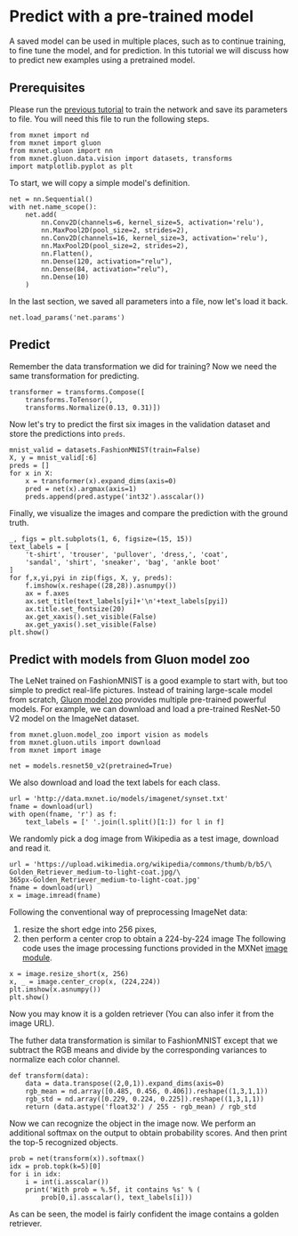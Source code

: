 # Predict with a pre-trained model

A saved model can be used in multiple places, such as to continue training, to fine tune the model, and for prediction. In this tutorial we will discuss how to predict new examples using a pretrained model.

## Prerequisites

Please run the [previous tutorial](train.md) to train the network and save its parameters to file. You will need this file to run the following steps.

```{.python .input  n=1}
from mxnet import nd
from mxnet import gluon
from mxnet.gluon import nn
from mxnet.gluon.data.vision import datasets, transforms
import matplotlib.pyplot as plt
```

To start, we will copy a simple model's definition.

```{.python .input  n=2}
net = nn.Sequential()
with net.name_scope():
    net.add(
        nn.Conv2D(channels=6, kernel_size=5, activation='relu'),
        nn.MaxPool2D(pool_size=2, strides=2),
        nn.Conv2D(channels=16, kernel_size=3, activation='relu'),
        nn.MaxPool2D(pool_size=2, strides=2),
        nn.Flatten(),
        nn.Dense(120, activation="relu"),
        nn.Dense(84, activation="relu"),
        nn.Dense(10)
    )
```

In the last section, we saved all parameters into a file, now let's load it back.

```{.python .input  n=3}
net.load_params('net.params')
```

## Predict

Remember the data transformation we did for training? Now we need the same transformation for predicting.

```{.python .input  n=4}
transformer = transforms.Compose([
    transforms.ToTensor(),
    transforms.Normalize(0.13, 0.31)])
```

Now let's try to predict the first six images in the validation dataset and store the predictions into `preds`.

```{.python .input  n=5}
mnist_valid = datasets.FashionMNIST(train=False)
X, y = mnist_valid[:6]
preds = []  
for x in X:
    x = transformer(x).expand_dims(axis=0)
    pred = net(x).argmax(axis=1)
    preds.append(pred.astype('int32').asscalar())
```

Finally, we visualize the images and compare the prediction with the ground truth.

```{.python .input  n=15}
_, figs = plt.subplots(1, 6, figsize=(15, 15))
text_labels = [
    't-shirt', 'trouser', 'pullover', 'dress,', 'coat',
    'sandal', 'shirt', 'sneaker', 'bag', 'ankle boot'
]
for f,x,yi,pyi in zip(figs, X, y, preds):
    f.imshow(x.reshape((28,28)).asnumpy())
    ax = f.axes
    ax.set_title(text_labels[yi]+'\n'+text_labels[pyi])
    ax.title.set_fontsize(20)
    ax.get_xaxis().set_visible(False)
    ax.get_yaxis().set_visible(False)
plt.show()
```

## Predict with models from Gluon model zoo


The LeNet trained on FashionMNIST is a good example to start with, but too simple to predict real-life pictures. Instead of training large-scale model from scratch, [Gluon model zoo](https://mxnet.incubator.apache.org/api/python/gluon/model_zoo.html) provides multiple pre-trained powerful models. For example, we can download and load a pre-trained ResNet-50 V2 model on the ImageNet dataset.

```{.python .input  n=7}
from mxnet.gluon.model_zoo import vision as models
from mxnet.gluon.utils import download
from mxnet import image

net = models.resnet50_v2(pretrained=True)
```

We also download and load the text labels for each class.

```{.python .input  n=8}
url = 'http://data.mxnet.io/models/imagenet/synset.txt'
fname = download(url)
with open(fname, 'r') as f:
    text_labels = [' '.join(l.split()[1:]) for l in f]
```

We randomly pick a dog image from Wikipedia as a test image, download and read it.

```{.python .input  n=9}
url = 'https://upload.wikimedia.org/wikipedia/commons/thumb/b/b5/\
Golden_Retriever_medium-to-light-coat.jpg/\
365px-Golden_Retriever_medium-to-light-coat.jpg'
fname = download(url)
x = image.imread(fname)
```

Following the conventional way of preprocessing ImageNet data:
1. resize the short edge into 256 pixes,
2. then perform a center crop to obtain a 224-by-224 image
The following code uses the image processing functions provided in the MXNet [image module](https://mxnet.incubator.apache.org/api/python/image/image.html).

```{.python .input  n=10}
x = image.resize_short(x, 256)
x, _ = image.center_crop(x, (224,224))
plt.imshow(x.asnumpy())
plt.show()
```

Now you may know it is a golden retriever (You can also infer it from the image URL).

The futher data transformation is similar to FashionMNIST except that we subtract the RGB means and divide by the corresponding variances to normalize each color channel.

```{.python .input  n=11}
def transform(data):
    data = data.transpose((2,0,1)).expand_dims(axis=0)
    rgb_mean = nd.array([0.485, 0.456, 0.406]).reshape((1,3,1,1))
    rgb_std = nd.array([0.229, 0.224, 0.225]).reshape((1,3,1,1))
    return (data.astype('float32') / 255 - rgb_mean) / rgb_std
```

Now we can recognize the object in the image now. We perform an additional softmax on the output to obtain probability scores. And then print the top-5 recognized objects.

```{.python .input  n=12}
prob = net(transform(x)).softmax()
idx = prob.topk(k=5)[0]
for i in idx:
    i = int(i.asscalar())
    print('With prob = %.5f, it contains %s' % (
        prob[0,i].asscalar(), text_labels[i]))
```

As can be seen, the model is fairly confident the image contains a golden retriever.
